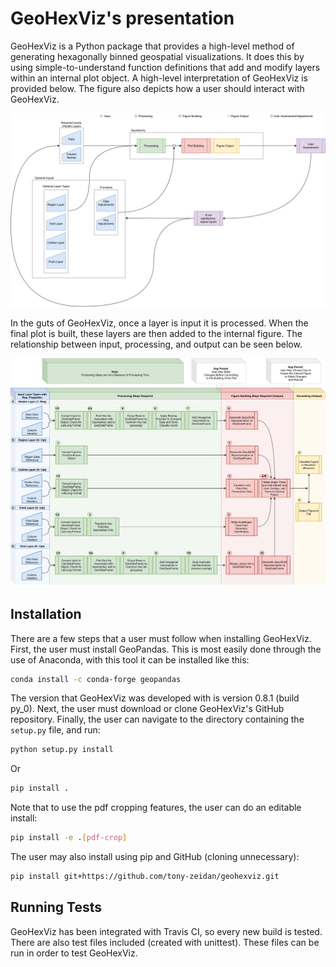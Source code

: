 # GeoHexViz's presentation
GeoHexViz is a Python package that provides a high-level method of generating hexagonally binned geospatial visualizations. 
It does this by using simple-to-understand function definitions that add and modify layers within an internal plot object.
A high-level interpretation of GeoHexViz is provided below.
The figure also depicts how a user should interact with GeoHexViz.

![High-level process used by GeoHexViz.](./examples-dependencies/highlevel_flow.jpg)

In the guts of GeoHexViz, once a layer is input it is processed.
When the final plot is built, these layers are then added to the internal figure.
The relationship between input, processing, and output can be seen below.

![Software flow.](./examples-dependencies/all_processes.jpg)

## Installation
There are a few steps that a user must follow when installing GeoHexViz.
First, the user must install GeoPandas.
This is most easily done through the use of Anaconda, with this tool it can be installed like this:
```bash
conda install -c conda-forge geopandas
```
The version that GeoHexViz was developed with is version 0.8.1 (build py_0).
Next, the user must download or clone GeoHexViz's GitHub repository.
Finally, the user can navigate to the directory containing the ``setup.py`` file, and run:

```bash
python setup.py install
```

Or

```bash
pip install .
```

Note that to use the pdf cropping features, the user can do an editable install:

```bash    
pip install -e .[pdf-crop]
```

The user may also install using pip and GitHub (cloning unnecessary):

```bash
pip install git+https://github.com/tony-zeidan/geohexviz.git
```

## Running Tests
GeoHexViz has been integrated with Travis CI, so every new build is tested.
There are also test files included (created with unittest).
These files can be run in order to test GeoHexViz.